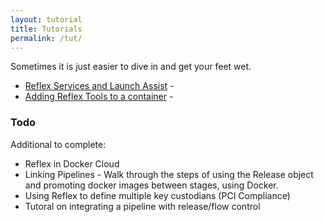 ```yaml
---
layout: tutorial
title: Tutorials
permalink: /tut/
---
```


Sometimes it is just easier to dive in and get your feet wet.

* [Reflex Services and Launch Assist](/tut/services/) - 
* [Adding Reflex Tools to a container](/tut/add2container/) -

### Todo

Additional to complete:

* Reflex in Docker Cloud
* Linking Pipelines - Walk through the steps of using the Release object and promoting docker images between stages, using Docker.
* Using Reflex to define multiple key custodians (PCI Compliance)
* Tutoral on integrating a pipeline with release/flow control

